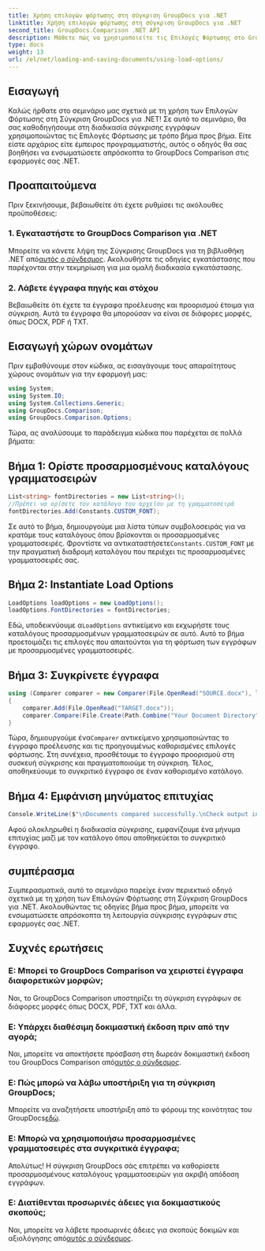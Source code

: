 ```yaml
---
title: Χρήση επιλογών φόρτωσης στη σύγκριση GroupDocs για .NET
linktitle: Χρήση επιλογών φόρτωσης στη σύγκριση GroupDocs για .NET
second_title: GroupDocs.Comparison .NET API
description: Μάθετε πώς να χρησιμοποιείτε τις Επιλογές Φόρτωσης στο GroupDocs Comparison για .NET για να συγκρίνετε έγγραφα με προσαρμοσμένες γραμματοσειρές απρόσκοπτα.
type: docs
weight: 13
url: /el/net/loading-and-saving-documents/using-load-options/
---
```

## Εισαγωγή
Καλώς ήρθατε στο σεμινάριο μας σχετικά με τη χρήση των Επιλογών Φόρτωσης στη Σύγκριση GroupDocs για .NET! Σε αυτό το σεμινάριο, θα σας καθοδηγήσουμε στη διαδικασία σύγκρισης εγγράφων χρησιμοποιώντας τις Επιλογές Φόρτωσης με τρόπο βήμα προς βήμα. Είτε είστε αρχάριος είτε έμπειρος προγραμματιστής, αυτός ο οδηγός θα σας βοηθήσει να ενσωματώσετε απρόσκοπτα το GroupDocs Comparison στις εφαρμογές σας .NET.
## Προαπαιτούμενα
Πριν ξεκινήσουμε, βεβαιωθείτε ότι έχετε ρυθμίσει τις ακόλουθες προϋποθέσεις:
### 1. Εγκαταστήστε το GroupDocs Comparison για .NET
 Μπορείτε να κάνετε λήψη της Σύγκρισης GroupDocs για τη βιβλιοθήκη .NET από[αυτός ο σύνδεσμος](https://releases.groupdocs.com/comparison/net/). Ακολουθήστε τις οδηγίες εγκατάστασης που παρέχονται στην τεκμηρίωση για μια ομαλή διαδικασία εγκατάστασης.
### 2. Λάβετε έγγραφα πηγής και στόχου
Βεβαιωθείτε ότι έχετε τα έγγραφα προέλευσης και προορισμού έτοιμα για σύγκριση. Αυτά τα έγγραφα θα μπορούσαν να είναι σε διάφορες μορφές, όπως DOCX, PDF ή TXT.
## Εισαγωγή χώρων ονομάτων
Πριν εμβαθύνουμε στον κώδικα, ας εισαγάγουμε τους απαραίτητους χώρους ονομάτων για την εφαρμογή μας:
```csharp
using System;
using System.IO;
using System.Collections.Generic;
using GroupDocs.Comparison;
using GroupDocs.Comparison.Options;
```
Τώρα, ας αναλύσουμε το παράδειγμα κώδικα που παρέχεται σε πολλά βήματα:
## Βήμα 1: Ορίστε προσαρμοσμένους καταλόγους γραμματοσειρών
```csharp
List<string> fontDirectories = new List<string>();
//Πρέπει να ορίσετε τον κατάλογο του αρχείου με τη γραμματοσειρά
fontDirectories.Add(Constants.CUSTOM_FONT);
```
 Σε αυτό το βήμα, δημιουργούμε μια λίστα τύπων συμβολοσειράς για να κρατάμε τους καταλόγους όπου βρίσκονται οι προσαρμοσμένες γραμματοσειρές. Φροντίστε να αντικαταστήσετε`Constants.CUSTOM_FONT` με την πραγματική διαδρομή καταλόγου που περιέχει τις προσαρμοσμένες γραμματοσειρές σας.
## Βήμα 2: Instantiate Load Options
```csharp
LoadOptions loadOptions = new LoadOptions();
loadOptions.FontDirectories = fontDirectories;
```
 Εδώ, υποδεικνύουμε α`LoadOptions` αντικείμενο και εκχωρήστε τους καταλόγους προσαρμοσμένων γραμματοσειρών σε αυτό. Αυτό το βήμα προετοιμάζει τις επιλογές που απαιτούνται για τη φόρτωση των εγγράφων με προσαρμοσμένες γραμματοσειρές.
## Βήμα 3: Συγκρίνετε έγγραφα
```csharp
using (Comparer comparer = new Comparer(File.OpenRead("SOURCE.docx"), loadOptions))
{
    comparer.Add(File.OpenRead("TARGET.docx"));
    comparer.Compare(File.Create(Path.Combine("Your Document Directory", "RESULT.docx")));
}
```
 Τώρα, δημιουργούμε ένα`Comparer` αντικείμενο χρησιμοποιώντας το έγγραφο προέλευσης και τις προηγουμένως καθορισμένες επιλογές φόρτωσης. Στη συνέχεια, προσθέτουμε το έγγραφο προορισμού στη συσκευή σύγκρισης και πραγματοποιούμε τη σύγκριση. Τέλος, αποθηκεύουμε το συγκριτικό έγγραφο σε έναν καθορισμένο κατάλογο.
## Βήμα 4: Εμφάνιση μηνύματος επιτυχίας
```csharp
Console.WriteLine($"\nDocuments compared successfully.\nCheck output in {Directory.GetCurrentDirectory()}.");
```
Αφού ολοκληρωθεί η διαδικασία σύγκρισης, εμφανίζουμε ένα μήνυμα επιτυχίας μαζί με τον κατάλογο όπου αποθηκεύεται το συγκριτικό έγγραφο.
## συμπέρασμα
Συμπερασματικά, αυτό το σεμινάριο παρείχε έναν περιεκτικό οδηγό σχετικά με τη χρήση των Επιλογών Φόρτωσης στη Σύγκριση GroupDocs για .NET. Ακολουθώντας τις οδηγίες βήμα προς βήμα, μπορείτε να ενσωματώσετε απρόσκοπτα τη λειτουργία σύγκρισης εγγράφων στις εφαρμογές σας .NET.
## Συχνές ερωτήσεις
### Ε: Μπορεί το GroupDocs Comparison να χειριστεί έγγραφα διαφορετικών μορφών;
Ναι, το GroupDocs Comparison υποστηρίζει τη σύγκριση εγγράφων σε διάφορες μορφές όπως DOCX, PDF, TXT και άλλα.
### Ε: Υπάρχει διαθέσιμη δοκιμαστική έκδοση πριν από την αγορά;
 Ναι, μπορείτε να αποκτήσετε πρόσβαση στη δωρεάν δοκιμαστική έκδοση του GroupDocs Comparison από[αυτός ο σύνδεσμος](https://releases.groupdocs.com/).
### Ε: Πώς μπορώ να λάβω υποστήριξη για τη σύγκριση GroupDocs;
 Μπορείτε να αναζητήσετε υποστήριξη από το φόρουμ της κοινότητας του GroupDocs[εδώ](https://forum.groupdocs.com/c/comparison/12).
### Ε: Μπορώ να χρησιμοποιήσω προσαρμοσμένες γραμματοσειρές στα συγκριτικά έγγραφα;
Απολύτως! Η σύγκριση GroupDocs σάς επιτρέπει να καθορίσετε προσαρμοσμένους καταλόγους γραμματοσειρών για ακριβή απόδοση εγγράφων.
### Ε: Διατίθενται προσωρινές άδειες για δοκιμαστικούς σκοπούς;
Ναι, μπορείτε να λάβετε προσωρινές άδειες για σκοπούς δοκιμών και αξιολόγησης από[αυτός ο σύνδεσμος](https://purchase.groupdocs.com/temporary-license/).